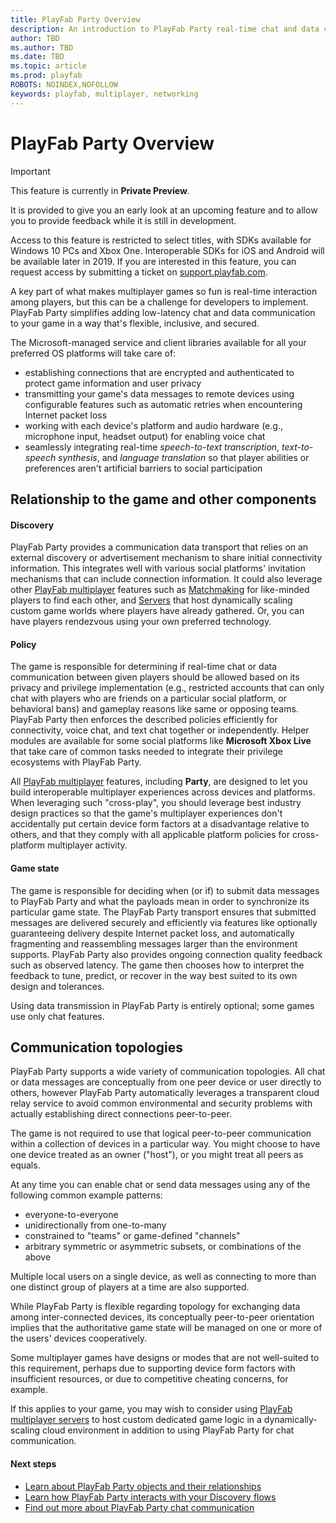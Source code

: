 ```yaml
---
title: PlayFab Party Overview
description: An introduction to PlayFab Party real-time chat and data communication solutions.
author: TBD
ms.author: TBD
ms.date: TBD
ms.topic: article
ms.prod: playfab
ROBOTS: NOINDEX,NOFOLLOW
keywords: playfab, multiplayer, networking
---
```


# PlayFab Party Overview

> [!IMPORTANT]
> This feature is currently in **Private Preview**.
>
> It is provided to give you an early look at an upcoming feature and to allow you to provide feedback while it is still in development.
>
> Access to this feature is restricted to select titles, with SDKs available for Windows 10 PCs and Xbox One. Interoperable SDKs for iOS and Android will be available later in 2019. If you are interested in this feature, you can request access by submitting a ticket on [support.playfab.com](https://support.playfab.com/hc/en-us/requests/new).

A key part of what makes multiplayer games so fun is real-time interaction among players, but this can be a challenge for developers to implement. PlayFab Party simplifies adding low-latency chat and data communication to your game in a way that's flexible, inclusive, and secured.

The Microsoft-managed service and client libraries available for all your preferred OS platforms will take care of:

* establishing connections that are encrypted and authenticated to protect game information and user privacy
* transmitting your game's data messages to remote devices using configurable features such as automatic retries when encountering Internet packet loss
* working with each device's platform and audio hardware (e.g., microphone input, headset output) for enabling voice chat
* seamlessly integrating real-time *speech-to-text transcription*, *text-to-speech synthesis*, and *language translation* so that player abilities or preferences aren't artificial barriers to social participation

## Relationship to the game and other components

#### Discovery

PlayFab Party provides a communication data transport that relies on an external discovery or advertisement mechanism to share initial connectivity information.
This integrates well with various social platforms' invitation mechanisms that can include connection information.
It could also leverage other [PlayFab multiplayer](../mpintro.md) features such as [Matchmaking](../matchmaking/index.md) for like-minded players to find each other, and [Servers](../servers/index.md) that host dynamically scaling custom game worlds where players have already gathered. Or, you can have players rendezvous using your own preferred technology.

#### Policy

The game is responsible for determining if real-time chat or data communication between given players should be allowed based on its privacy and privilege implementation (e.g., restricted accounts that can only chat with players who are friends on a particular social platform, or behavioral bans) and gameplay reasons like same or opposing teams.
PlayFab Party then enforces the described policies efficiently for connectivity, voice chat, and text chat together or independently.
Helper modules are available for some social platforms like **Microsoft Xbox Live** that take care of common tasks needed to integrate their privilege ecosystems with PlayFab Party.

All [PlayFab multiplayer](../mpintro.md) features, including **Party**, are designed to let you build interoperable multiplayer experiences across devices and platforms.
When leveraging such "cross-play", you should leverage best industry design practices so that the game's multiplayer experiences don't accidentally put certain device form factors at a disadvantage relative to others, and that they comply with all applicable platform policies for cross-platform multiplayer activity.

#### Game state

The game is responsible for deciding when (or if) to submit data messages to PlayFab Party and what the payloads mean in order to synchronize its particular game state.
The PlayFab Party transport ensures that submitted messages are delivered securely and efficiently via features like optionally guaranteeing delivery despite Internet packet loss, and automatically fragmenting and reassembling messages larger than the environment supports.
PlayFab Party also provides ongoing connection quality feedback such as observed latency.
The game then chooses how to interpret the feedback to tune, predict, or recover in the way best suited to its own design and tolerances.

Using data transmission in PlayFab Party is entirely optional; some games use only chat features.

## Communication topologies

PlayFab Party supports a wide variety of communication topologies.
All chat or data messages are conceptually from one peer device or user directly to others, however PlayFab Party automatically leverages a transparent cloud relay service to avoid common environmental and security problems with actually establishing direct connections peer-to-peer.

The game is not required to use that logical peer-to-peer communication within a collection of devices in a particular way. You might choose to have one device treated as an owner ("host"), or you might treat all peers as equals.

At any time you can enable chat or send data messages using any of the following common example patterns:

* everyone-to-everyone
* unidirectionally from one-to-many
* constrained to "teams" or game-defined "channels"
* arbitrary symmetric or asymmetric subsets, or combinations of the above

Multiple local users on a single device, as well as connecting to more than one distinct group of players at a time are also supported.

While PlayFab Party is flexible regarding topology for exchanging data among inter-connected devices, its conceptually peer-to-peer orientation implies that the authoritative game state will be managed on one or more of the users' devices cooperatively.

Some multiplayer games have designs or modes that are not well-suited to this requirement, perhaps due to supporting device form factors with insufficient resources, or due to competitive cheating concerns, for example.

If this applies to your game, you may wish to consider using [PlayFab multiplayer servers](../servers/index.md) to host custom dedicated game logic in a dynamically-scaling cloud environment in addition to using PlayFab Party for chat communication.

#### Next steps
* [Learn about PlayFab Party objects and their relationships](understanding-party-objects.md)
* [Learn how PlayFab Party interacts with your Discovery flows](understanding-party-discovery.md)
* [Find out more about PlayFab Party chat communication](understanding-party-chat.md)
